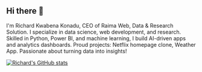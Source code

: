 ## Hi there 👋

I'm Richard Kwabena Konadu, CEO of Raima Web, Data & Research Solution. I specialize in data science, web development, and research. Skilled in Python, Power BI, and machine learning, I build AI-driven apps and analytics dashboards. Proud projects: Netflix homepage clone, Weather App. Passionate about turning data into insights!


[![Richard's GitHub stats](https://github-readme-stats.vercel.app/api?username=anuraghazra)](https://github.com/richardKonadu/github-readme-stats)
